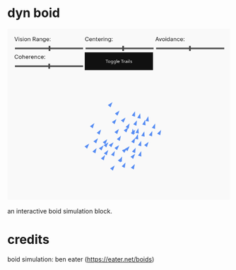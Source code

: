 # dyn boid

![screenshot of the thing](Screenshot.png)

an interactive boid simulation block.

# credits

boid simulation: ben eater (https://eater.net/boids)
